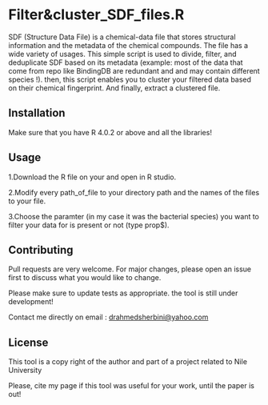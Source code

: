 # Filter&cluster_SDF_files.R

SDF (Structure Data File) is a chemical-data file that stores structural information and the metadata of the chemical compounds. The file has a wide variety of usages. This simple script is used to divide, filter, and deduplicate SDF based on its metadata (example: most of the data that come from repo like BindingDB are redundant and and may contain different species !). then, this script enables you to cluster your filtered data based on their chemical fingerprint. And finally, extract a clustered file.

## Installation

Make sure that you have R 4.0.2 or above and all the libraries!


## Usage
1.Download the R file on your and open in R studio.


2.Modify every path_of_file to your directory path and the names of the files to your file.


3.Choose the paramter (in my case it was the bacterial species) you want to filter your data for is present or not (type prop$).


## Contributing
Pull requests are very welcome. For major changes, please open an issue first to discuss what you would like to change.

Please make sure to update tests as appropriate.
the tool is still under development!

Contact me directly on email : drahmedsherbini@yahoo.com


## License
This tool is a copy right of the author and part of a project related to Nile University

Please, cite my page if this tool was useful for your work, until the paper is out!
